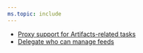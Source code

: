 ```yaml
---
ms.topic: include
---
```


* [Proxy support for Artifacts-related tasks](#proxy-support-for-artifacts-related-tasks)
* [Delegate who can manage feeds](#delegate-who-can-manage-feeds)
